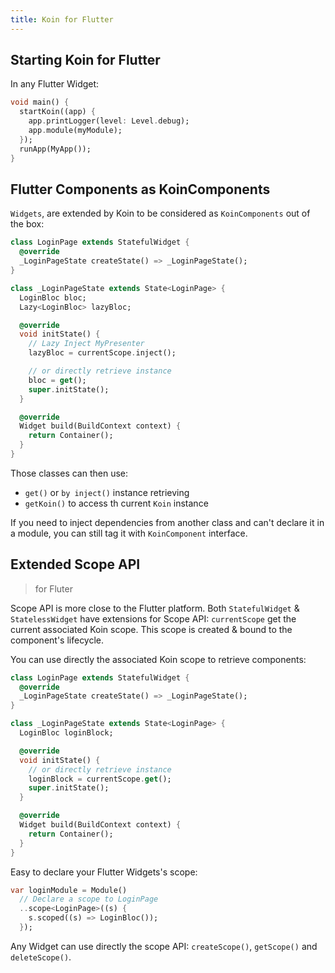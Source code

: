 ```yaml
---
title: Koin for Flutter
---
```

## Starting Koin for Flutter

In any Flutter Widget:

```dart
void main() {
  startKoin((app) {
    app.printLogger(level: Level.debug);
    app.module(myModule);
  });
  runApp(MyApp());
}
```

## Flutter Components as KoinComponents

`Widgets`, are extended by Koin to be considered as `KoinComponents` out of the box:

```dart
class LoginPage extends StatefulWidget {
  @override
  _LoginPageState createState() => _LoginPageState();
}

class _LoginPageState extends State<LoginPage> {
  LoginBloc bloc;
  Lazy<LoginBloc> lazyBloc;

  @override
  void initState() {
    // Lazy Inject MyPresenter
    lazyBloc = currentScope.inject();

    // or directly retrieve instance
    bloc = get();
    super.initState();
  }

  @override
  Widget build(BuildContext context) {
    return Container();
  }
}
```

Those classes can then use:

* `get()` or `by inject()` instance retrieving
* `getKoin()` to access th current `Koin` instance

If you need to inject dependencies from another class and can't declare it in a module, you can still tag it with `KoinComponent` interface.

## Extended Scope API 

> for Fluter 

Scope API is more close to the Flutter platform. Both `StatefulWidget` & `StatelessWidget` have extensions for Scope API: `currentScope` get the current associated Koin scope. This scope is created & bound to the component's lifecycle.

You can use directly the associated Koin scope to retrieve components:

```dart
class LoginPage extends StatefulWidget {
  @override
  _LoginPageState createState() => _LoginPageState();
}

class _LoginPageState extends State<LoginPage> {
  LoginBloc loginBlock;

  @override
  void initState() {
    // or directly retrieve instance
    loginBlock = currentScope.get();
    super.initState();
  }

  @override
  Widget build(BuildContext context) {
    return Container();
  }
}
```



Easy to declare your Flutter Widgets's scope:

```dart
var loginModule = Module()
  // Declare a scope to LoginPage
  ..scope<LoginPage>((s) {
    s.scoped((s) => LoginBloc());
  });

```

Any Widget can use directly the scope API: `createScope()`, `getScope()` and `deleteScope()`.


